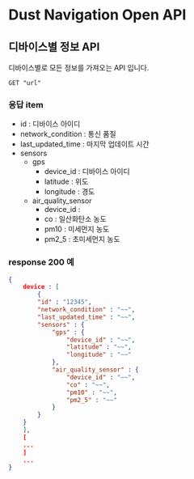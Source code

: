 # Dust Navigation Open API

## 디바이스별 정보 API

디바이스별로 모든 정보를 가져오는 API 입니다.

```
GET "url"
```



### 응답 item

- id : 디바이스 아이디
- network_condition : 통신 품질
- last_updated_time : 마지막 업데이트 시간
- sensors
  - gps
    - device_id : 디바이스 아이디
    - latitude : 위도
    - longitude : 경도
  - air_quality_sensor
    - device_id :
    - co : 일산화탄소 농도
    - pm10 :  미세먼지 농도
    - pm2_5 : 초미세먼지 농도



### response 200 예

```json
{	
    device : [
        {
        "id" : "12345",
    	"network_condition" : "~~",
    	"last_updated_time" : "~~",
        "sensors" : {
            "gps" : {
                "device_id" : "~~",
                "latitude" : "~~",
                "longitude" : "~~"
            },
            "air_quality_sensor" : {
                "device_id" : "~~",
                "co" : "~~",
                "pm10" : "~~",
                "pm2_5" : "~~"
            }
        }
    }
    ],
    [
    ...
    ]
    ...
}
```